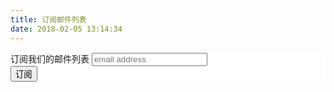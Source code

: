 ```yaml
---
title: 订阅邮件列表
date: 2018-02-05 13:14:34
---
```


<!-- Begin Mailchimp Signup Form -->
<link href="//cdn-images.mailchimp.com/embedcode/slim-10_7.css" rel="stylesheet" type="text/css">
<style type="text/css">
	#mc_embed_signup{background:#fff; clear:left; font:14px Helvetica,Arial,sans-serif; }
	/* Add your own Mailchimp form style overrides in your site stylesheet or in this style block.
	   We recommend moving this block and the preceding CSS link to the HEAD of your HTML file. */
</style>
<div id="mc_embed_signup">
<form action="https://jishuq.us17.list-manage.com/subscribe/post?u=3c5403dbe4d67ff90fa5ff1ec&amp;id=248ba7cad4" method="post" id="mc-embedded-subscribe-form" name="mc-embedded-subscribe-form" class="validate" target="_blank" novalidate>
    <div id="mc_embed_signup_scroll">
	<label for="mce-EMAIL">订阅我们的邮件列表</label>
	<input type="email" value="" name="EMAIL" class="email" id="mce-EMAIL" placeholder="email address" required>
    <!-- real people should not fill this in and expect good things - do not remove this or risk form bot signups-->
    <div style="position: absolute; left: -5000px;" aria-hidden="true"><input type="text" name="b_3c5403dbe4d67ff90fa5ff1ec_248ba7cad4" tabindex="-1" value=""></div>
    <div class="clear"><input type="submit" value="订阅" name="subscribe" id="mc-embedded-subscribe" class="button"></div>
    </div>
</form>
</div>

<!--End mc_embed_signup-->
